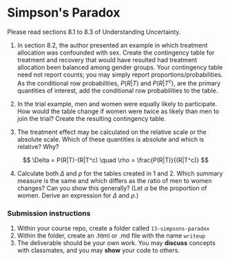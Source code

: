Simpson's Paradox
========

Please read sections 8.1 to 8.3 of Understanding Uncertainty.

1. In section 8.2, the author presented an example in which treatment allocation was confounded with sex.  Create the contingency table for treatment and recovery that would have resulted had treatment allocation been balanced among gender groups.  Your contingency table need not report counts; you may simply report proportions/probabilities.  As the conditional row probabilities, $P(R|T)$ and $P(R|T^c)$, are the primary quantities of interest, add the conditional row probabilities to the table.

2. In the trial example, men and women were equally likely to participate.  How would the table change if women were twice as likely than men to join the trial?  Create the resulting contingency table.

3. The treatment effect may be calculated on the relative scale or the absolute scale.  Which of these quantities is absolute and which is relative?  Why?

$$
\Delta = P(R|T)-(R|T^c) \quad \rho = \frac{P(R|T)}{(R|T^c)}
$$

4. Calculate both $\Delta$ and $\rho$ for the tables created in 1 and 2.  Which summary measure is the same and which differs as the ratio of men to women changes?  Can you show this generally?  (Let $\alpha$ be the proportion of women.  Derive an expression for $\Delta$ and $\rho$.)

### Submission instructions

1.  Within your course repo, create a folder called `13-simpsons-paradox`
1.  Within the folder, create an .html or .md file with the name `writeup`
1.  The deliverable should be your own work.  You may **discuss**
    concepts with classmates, and you may **show** your code to others.
